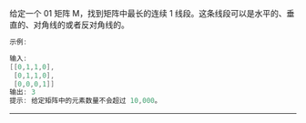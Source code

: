 给定一个 01 矩阵 M，找到矩阵中最长的连续 1 线段。这条线段可以是水平的、垂直的、对角线的或者反对角线的。

```cpp
示例:

输入:
[[0,1,1,0],
 [0,1,1,0],
 [0,0,0,1]]
输出: 3
提示: 给定矩阵中的元素数量不会超过 10,000。
```

---
